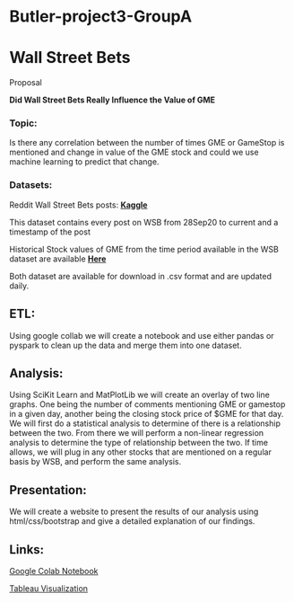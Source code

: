 # Butler-project3-GroupA

# Wall Street Bets
Proposal 

**Did Wall Street Bets Really Influence the Value of GME**

### Topic:
Is there any correlation between the number of times GME or GameStop is mentioned and change in value of the GME stock and could we use machine learning to predict that change.

###  Datasets:

Reddit Wall Street Bets posts:
**[Kaggle](https://www.kaggle.com/gpreda/reddit-wallstreetsbets-posts)**

This dataset contains every post on WSB from 28Sep20 to current and a timestamp of the post

Historical Stock values of GME from the time period available in the WSB dataset are available **[Here](https://finance.yahoo.com/quote/GME/history)**

Both dataset are available for download in .csv format and are updated daily. 

## ETL:
Using google collab we will create a notebook and use either pandas or pyspark to clean up the data and merge them into one dataset.

## Analysis:
Using SciKit Learn and MatPlotLib we will create an overlay of two line graphs. One being the number of comments mentioning GME or gamestop in a given day, another being the closing stock price of $GME for that day. We will first do a statistical analysis to determine of there is a relationship between the two. From there we will perform a non-linear regression analysis to determine the type of relationship between the two. If time allows, we will plug in any other stocks that are mentioned on a regular basis by WSB, and perform the same analysis.

## Presentation:
We will create a website to present the results of our analysis using html/css/bootstrap and give a detailed explanation of our findings. 

## Links:
[Google Colab Notebook](https://colab.research.google.com/drive/1NTlPFZTNnNOCxpQVMCVr-4F3Gj0w7QB1#scrollTo=kQVVVG17zSQ9)

[Tableau Visualization](https://public.tableau.com/profile/candy.capilla#!/vizhome/Butler-Project3-GROUPA/ProblemPg?publish=yes)
